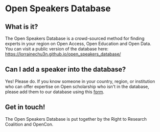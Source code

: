 # Open Speakers Database

## What is it? 
The Open Speakers Database is a crowd-sourced method for finding experts in your region on Open Access, Open Education and Open Data. You can visit a public version of the database here: https://lorrainechu3n.github.io/open_speakers_database/

## Can I add a speaker into the database? 
Yes! Please do. If you know someone in your country, region, or institution who can offer expertise on Open scholarship who isn't in the database, please add them to our database using this [form](https://docs.google.com/forms/d/e/1FAIpQLSeFG9BLCOu21NfxbDjmzK7NThDWiRs7GjnLaFmLUXEkZU16jg/viewform?usp=sf_link).

## Get in touch!
The Open Speakers Database is put together by the Right to Research Coalition and OpenCon.



